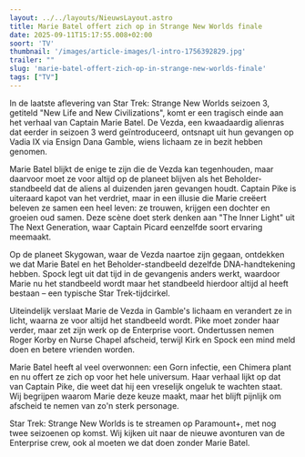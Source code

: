 ```yaml
---
layout: ../../layouts/NieuwsLayout.astro
title: Marie Batel offert zich op in Strange New Worlds finale
date: 2025-09-11T15:17:55.008+02:00
soort: 'TV'
thumbnail: '/images/article-images/l-intro-1756392829.jpg'
trailer: ""
slug: 'marie-batel-offert-zich-op-in-strange-new-worlds-finale'
tags: ["TV"]
---
```


In de laatste aflevering van Star Trek: Strange New Worlds seizoen 3, getiteld
"New Life and New Civilizations", komt er een tragisch einde aan het verhaal van
Captain Marie Batel. De Vezda, een kwaadaardig alienras dat eerder in seizoen 3
werd geïntroduceerd, ontsnapt uit hun gevangen op Vadia IX via Ensign Dana
Gamble, wiens lichaam ze in bezit hebben genomen.

Marie Batel blijkt de enige te zijn die de Vezda kan tegenhouden, maar daarvoor
moet ze voor altijd op de planeet blijven als het Beholder-standbeeld dat de
aliens al duizenden jaren gevangen houdt. Captain Pike is uiteraard kapot van
het verdriet, maar in een illusie die Marie creëert beleven ze samen een heel
leven: ze trouwen, krijgen een dochter en groeien oud samen. Deze scène doet
sterk denken aan "The Inner Light" uit The Next Generation, waar Captain Picard
eenzelfde soort ervaring meemaakt.

Op de planeet Skygowan, waar de Vezda naartoe zijn gegaan, ontdekken we dat
Marie Batel en het Beholder-standbeeld dezelfde DNA-handtekening hebben. Spock
legt uit dat tijd in de gevangenis anders werkt, waardoor Marie nu het
standbeeld wordt maar het standbeeld hierdoor altijd al heeft bestaan – een
typische Star Trek-tijdcirkel.

Uiteindelijk verslaat Marie de Vezda in Gamble's lichaam en verandert ze in
licht, waarna ze voor altijd het standbeeld wordt. Pike moet zonder haar verder,
maar zet zijn werk op de Enterprise voort. Ondertussen nemen Roger Korby en
Nurse Chapel afscheid, terwijl Kirk en Spock een mind meld doen en betere
vrienden worden.

Marie Batel heeft al veel overwonnen: een Gorn infectie, een Chimera plant en nu
offert ze zich op voor het hele universum. Haar verhaal lijkt op dat van Captain
Pike, die weet dat hij een vreselijk ongeluk te wachten staat. Wij begrijpen
waarom Marie deze keuze maakt, maar het blijft pijnlijk om afscheid te nemen van
zo'n sterk personage.

Star Trek: Strange New Worlds is te streamen op Paramount+, met nog twee
seizoenen op komst. Wij kijken uit naar de nieuwe avonturen van de Enterprise
crew, ook al moeten we dat doen zonder Marie Batel.